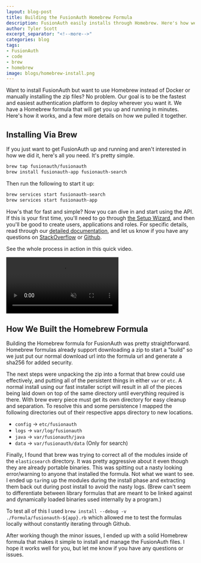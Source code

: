 ```yaml
---
layout: blog-post
title: Building the FusionAuth Homebrew Formula
description: FusionAuth easily installs through Homebrew. Here's how we built the Homebrew formula.
author: Tyler Scott
excerpt_separator: "<!--more-->"
categories: blog
tags:
- FusionAuth
- code
- brew
- homebrew
image: blogs/homebrew-install.png
---
```


Want to install FusionAuth but want to use Homebrew instead of Docker or manually installing the zip files? No problem. Our goal is to be the fastest and easiest authentication platform to deploy wherever you want it. We have a Homebrew formula that will get you up and running in minutes. Here's how it works, and a few more details on how we pulled it together.
<!--more-->

## Installing Via Brew

If you just want to get FusionAuth up and running and aren't interested in how we did it, here's all you need. It's pretty simple.

```bash
brew tap fusionauth/fusionauth
brew install fusionauth-app fusionauth-search
```

Then run the following to start it up:

```bash
brew services start fusionauth-search
brew services start fusionauth-app
```
How's that for fast and simple? Now you can dive in and start using the API. If this is your first time, you'll need to go through [the Setup Wizard](/blog/2019/02/05/using-the-setup-wizard), and then you'll be good to create users, applications and roles. For specific details, read through our [detailed documentation](/docs/v1/tech/), and let us know if you have any questions on [StackOverflow](https://stackoverflow.com/questions/tagged/fusionauth "Jump to StackOverflow") or [Github](https://github.com/FusionAuth/fusionauth-issues "Jump to Github").  

See the whole process in action in this quick video.
<div class="embed-responsive embed-responsive-21by9">
  <video autoplay loop class="embed-responsive-item" controls muted="true">
    <source src="https://s3.us-east-2.amazonaws.com/io.fusionauth/resources/brew.webm">
    Your browser does not support the video tag.
  </video>
</div>

## How We Built the Homebrew Formula

Building the Homebrew formula for FusionAuth was pretty straightforward. Homebrew formulas already support downloading a zip to start a "build" so we just put our normal download url into the formula url and generate a sha256 for added security.

The next steps were unpacking the zip into a format that brew could use effectively, and putting all of the persistent
things in either `var` or `etc`. A normal install using our fast installer script will result in all of the pieces
being laid down on top of the same directory until everything required is there. With brew every piece
must get its own directory for easy cleanup and separation. To resolve this and some persistence I mapped the following directories out of their respective apps directory to new locations.

* `config` -> `etc/fusionauth`
* `logs` -> `var/log/fusionauth`
* `java` -> `var/fusionauth/java`
* `data` -> `var/fusionauth/data` (Only for search)

Finally, I found that brew was trying to correct all of the modules inside of the `elasticsearch` directory. It was pretty aggressive about it even though they are already portable binaries. This was spitting out a nasty looking error/warning to anyone that installed the formula. Not what we want to see. I ended up `tar`ing up the modules during the install
phase and extracting them back out during post install to avoid the nasty logs. (Brew can't seem to differentiate between
library formulas that are meant to be linked against and dynamically loaded binaries used internally by a program.)

To test all of this I used `brew install --debug -v ./Formula/fusionauth-${app}.rb` which allowed me to test the
formulas locally without constantly iterating through Github.

After working though the minor issues, I ended up with a solid Homebrew formula that makes it simple to install and manage the FusionAuth files. I hope it works well for you, but let me know if you have any questions or issues.
